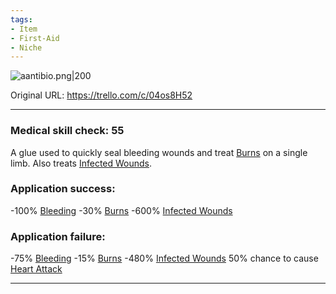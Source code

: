 ```yaml
---
tags:
- Item
- First-Aid
- Niche
---
```


![aantibio.png\|200](/Items/Antibiotic%20Glue%20-%20Attachments/6718845db30472d958dd7d54.png)

Original URL: https://trello.com/c/04os8H52

---

### Medical skill check: 55

A glue used to quickly seal bleeding wounds and treat [Burns](../Any%20bodypart/Burns.md) on a single limb. Also treats [Infected Wounds](../Any%20bodypart/Infected%20Wounds.md).

### Application success:

\-100% [Bleeding](../Any%20bodypart/Bleeding.md)
\-30% [Burns](../Any%20bodypart/Burns.md)
\-600% [Infected Wounds](../Any%20bodypart/Infected%20Wounds.md)

### Application failure:

\-75% [Bleeding](../Any%20bodypart/Bleeding.md)
\-15% [Burns](../Any%20bodypart/Burns.md)
\-480% [Infected Wounds](../Any%20bodypart/Infected%20Wounds.md)
50% chance to cause [Heart Attack](../Heart/Heart%20Attack.md)

---


